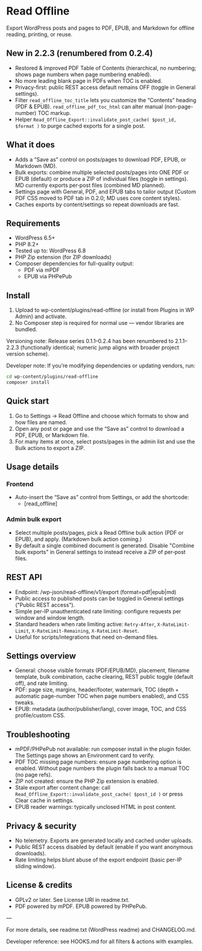 # Read Offline

Export WordPress posts and pages to PDF, EPUB, and Markdown for offline reading, printing, or reuse.

## New in 2.2.3 (renumbered from 0.2.4)
- Restored & improved PDF Table of Contents (hierarchical, no numbering; shows page numbers when page numbering enabled).
- No more leading blank page in PDFs when TOC is enabled.
- Privacy-first: public REST access default remains OFF (toggle in General settings).
- Filter `read_offline_toc_title` lets you customize the “Contents” heading (PDF & EPUB). `read_offline_pdf_toc_html` can alter manual (non-page-number) TOC markup.
- Helper `Read_Offline_Export::invalidate_post_cache( $post_id, $format )` to purge cached exports for a single post.

## What it does
- Adds a “Save as” control on posts/pages to download PDF, EPUB, or Markdown (MD).
- Bulk exports: combine multiple selected posts/pages into ONE PDF or EPUB (default) or produce a ZIP of individual files (toggle in settings). MD currently exports per‑post files (combined MD planned).
- Settings page with General, PDF, and EPUB tabs to tailor output (Custom PDF CSS moved to PDF tab in 0.2.0; MD uses core content styles).
- Caches exports by content/settings so repeat downloads are fast.

## Requirements
- WordPress 6.5+
- PHP 8.2+
- Tested up to: WordPress 6.8
- PHP Zip extension (for ZIP downloads)
- Composer dependencies for full-quality output:
	- PDF via mPDF
	- EPUB via PHPePub

## Install
1) Upload to wp-content/plugins/read-offline (or install from Plugins in WP Admin) and activate.
2) No Composer step is required for normal use — vendor libraries are bundled.

Versioning note: Release series 0.1.1–0.2.4 has been renumbered to 2.1.1–2.2.3 (functionally identical; numeric jump aligns with broader project version scheme).

Developer note: If you’re modifying dependencies or updating vendors, run:

```bash
cd wp-content/plugins/read-offline
composer install
```

## Quick start
1) Go to Settings → Read Offline and choose which formats to show and how files are named.
2) Open any post or page and use the “Save as” control to download a PDF, EPUB, or Markdown file.
3) For many items at once, select posts/pages in the admin list and use the Bulk actions to export a ZIP.

## Usage details
### Frontend
- Auto-insert the “Save as” control from Settings, or add the shortcode:
	- [read_offline]

### Admin bulk export
- Select multiple posts/pages, pick a Read Offline bulk action (PDF or EPUB), and apply. (Markdown bulk action coming.)
- By default a single combined document is generated. Disable "Combine bulk exports" in General settings to instead receive a ZIP of per‑post files.

## REST API
- Endpoint: /wp-json/read-offline/v1/export (format=pdf|epub|md)
- Public access to published posts can be toggled in General settings ("Public REST access").
- Simple per-IP unauthenticated rate limiting: configure requests per window and window length.
- Standard headers when rate limiting active: `Retry-After`, `X-RateLimit-Limit`, `X-RateLimit-Remaining`, `X-RateLimit-Reset`.
- Useful for scripts/integrations that need on-demand files.

## Settings overview
- General: choose visible formats (PDF/EPUB/MD), placement, filename template, bulk combination, cache clearing, REST public toggle (default off), and rate limiting.
- PDF: page size, margins, header/footer, watermark, TOC (depth + automatic page-number TOC when page numbers enabled), and CSS tweaks.
- EPUB: metadata (author/publisher/lang), cover image, TOC, and CSS profile/custom CSS.

## Troubleshooting
- mPDF/PHPePub not available: run composer install in the plugin folder. The Settings page shows an Environment card to verify.
- PDF TOC missing page numbers: ensure page numbering option is enabled. Without page numbers the plugin falls back to a manual TOC (no page refs).
- ZIP not created: ensure the PHP Zip extension is enabled.
- Stale export after content change: call `Read_Offline_Export::invalidate_post_cache( $post_id )` or press Clear cache in settings.
- EPUB reader warnings: typically unclosed HTML in post content.

## Privacy & security
- No telemetry. Exports are generated locally and cached under uploads.
- Public REST access disabled by default (enable if you want anonymous downloads).
- Rate limiting helps blunt abuse of the export endpoint (basic per-IP sliding window).

## License & credits
- GPLv2 or later. See License URI in readme.txt.
- PDF powered by mPDF. EPUB powered by PHPePub.

—

For more details, see readme.txt (WordPress readme) and CHANGELOG.md.

Developer reference: see HOOKS.md for all filters & actions with examples.
